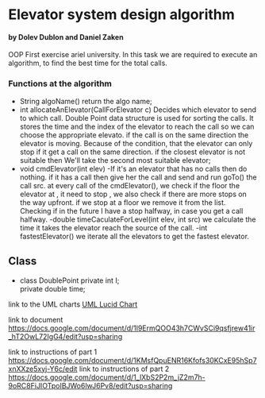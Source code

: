 # Elevator system design  algorithm 
#### by Dolev Dublon and Daniel Zaken

OOP First exercise ariel university.
In this task we are required to execute an algorithm, to find the best time for the total calls.

### Functions at the algorithm
- String algoName() 
return the algo name;
- int allocateAnElevator(CallForElevator c)
Decides which elevator to send to which call. Double Point data structure is used for sorting the calls. It stores the time and the index of the elevator to reach the call so we can choose the appropriate elevato. if the call is on the same direction the elevator is moving. Because of the condition, that the elevator can only stop if it get a call on the same direction. if the closest elevator is not suitable then We'll take the second most suitable elevator;
- void cmdElevator(int elev) 
-If it's an elevator that has no calls then do nothing.
if it has a call then give her the call and send and run goTo() the call src.
at every call of the cmdElevator(), we check if the floor the elevator at , it need to stop , we also check if there are more stops on the way upfront. if we stop at a floor we remove it from the list.
Checking if in the future I have a stop halfway, in case you get a call halfway.
-double timeCaculateForLevel(int elev, int src) 
we calculate the time it takes the elevator reach the source of the call.
-int fastestElevator()
we iterate all the elevators to get the fastest elevator.

## Class

- class DoublePoint
private int I;                           
private double time;

link to the UML charts
[UML Lucid Chart](https://lucid.app/lucidchart/367d4a61-87a4-4e4c-9767-a1dd49466575/edit?view_items=fqumZbE4oneC&invitationId=inv_5034536b-bfcf-4c2a-8c27-61bfd397e94f)

link to document 
https://docs.google.com/document/d/1l9ErmQOO43h7CWvSCi9qsfjrew41ir_hT2OwL72IgG4/edit?usp=sharing

link to instructions of part 1
https://docs.google.com/document/d/1KMsfQpuENR16Kfofs30KCxE95hSp7xnXXze5xyj-Y6c/edit
link to instructions of part 2
https://docs.google.com/document/d/1_lXbS2P2m_jZ2m7h-9oRC8FiJIOTpoIBJWo6lwJ6Pv8/edit?usp=sharing


